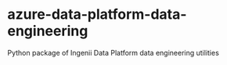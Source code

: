 # azure-data-platform-data-engineering
Python package of Ingenii Data Platform data engineering utilities

